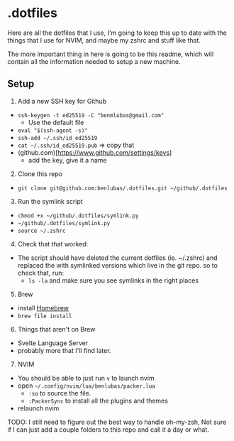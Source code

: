 # .dotfiles

Here are all the dotfiles that I use, I'm going to keep this up to date with the things that I use for NVIM, and maybe my zshrc and stuff like that. 


The more important thing in here is going to be this readme, which will contain all the information needed to setup a new machine. 


## Setup 
1. Add a new SSH key for Github 
  - `ssh-keygen -t ed25519 -C "benmlubas@gmail.com"`
    - Use the default file
  - `eval "$(ssh-agent -s)"` 
  - `ssh-add ~/.ssh/id_ed25519`
  - `cat ~/.ssh/id_ed25519.pub` => copy that
  - (github.com)[https://www.github.com/settings/keys]
    - add the key, give it a name

2. Clone this repo
  - `git clone git@github.com:benlubas/.dotfiles.git ~/github/.dotfiles`

3. Run the symlink script
  - `chmod +x ~/github/.dotfiles/symlink.py `
  - `~/github/.dotfiles/symlink.py`
  - `source ~/.zshrc`

4. Check that that worked: 
  - The script should have deleted the current dotfiles (ie. ~/.zshrc) and replaced the with symlinked 
  versions which live in the git repo. so to check that, run:
    - `ls -la` and make sure you see symlinks in the right places

5. Brew
  - install [Homebrew](https://brew.sh)
  - `brew file install`

6. Things that aren't on Brew
  - Svelte Language Server 
  - probably more that I'll find later. 

7. NVIM
  - You should be able to just run `v` to launch nvim
  - open `~/.config/nvim/lua/benlubas/packer.lua` 
    - `:so` to source the file. 
    - `:PackerSync` to install all the plugins and themes 
  - relaunch nvim 


TODO: I still need to figure out the best way to handle oh-my-zsh, Not sure if I can just add a couple folders to this repo
and call it a day or what. 
